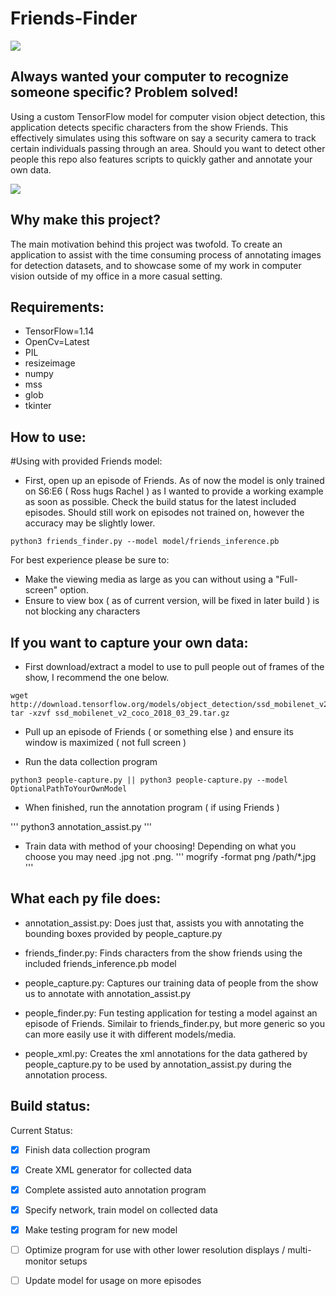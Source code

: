 # Friends-Finder

![](media/vid1.gif)

## Always wanted your computer to recognize someone specific? Problem solved!
Using a custom TensorFlow model for computer vision object detection, this application detects specific characters from the show Friends. This effectively simulates using this software on say a security camera to track certain individuals passing through an area. Should you want to detect other people this repo also features scripts to quickly gather and annotate your own data.

![](media/vid2.gif)

## Why make this project?
The main motivation behind this project was twofold. To create an application to assist with the time consuming process of annotating images for detection datasets, and to showcase some of my work in computer vision outside of my office in a more casual setting.

## Requirements:
- TensorFlow=1.14 
- OpenCv=Latest 
- PIL 
- resizeimage 
- numpy 
- mss 
- glob
- tkinter


## How to use:

#Using with provided Friends model:

- First, open up an episode of Friends. As of now the model is only trained on S6:E6 ( Ross hugs Rachel ) as I wanted to provide a working example as soon as possible. Check the build status for the latest included episodes. Should still work on episodes not trained on, however the accuracy may be slightly lower.

```
python3 friends_finder.py --model model/friends_inference.pb
```

For best experience please be sure to:
- Make the viewing media as large as you can without using a "Full-screen" option.
- Ensure to view box ( as of current version, will be fixed in later build ) is not blocking any characters

## If you want to capture your own data:

- First download/extract a model to use to pull people out of frames of the show, I recommend the one below.

```
wget http://download.tensorflow.org/models/object_detection/ssd_mobilenet_v2_coco_2018_03_29.tar.gz
tar -xzvf ssd_mobilenet_v2_coco_2018_03_29.tar.gz
```

- Pull up an episode of Friends ( or something else ) and ensure its window is maximized ( not full screen )

- Run the data collection program

```
python3 people-capture.py || python3 people-capture.py --model OptionalPathToYourOwnModel
```

- When finished, run the annotation program ( if using Friends )

'''
python3 annotation_assist.py
'''

- Train data with method of your choosing! Depending on what you choose you may need .jpg not .png.
'''
mogrify -format png /path/*.jpg
'''

## What each py file does:
- annotation_assist.py: Does just that, assists you with annotating the bounding boxes provided by people_capture.py

- friends_finder.py: Finds characters from the show friends using the included friends_inference.pb model

- people_capture.py: Captures our training data of people from the show us to annotate with annotation_assist.py

- people_finder.py: Fun testing application for testing a model against an episode of Friends. Similair to friends_finder.py, but more generic so you can more easily use it with different models/media.

- people_xml.py: Creates the xml annotations for the data gathered by people_capture.py to be used by annotation_assist.py during the annotation process.


## Build status:
Current Status:
- [X] Finish data collection program
- [X] Create XML generator for collected data
- [X] Complete assisted auto annotation program
- [X] Specify network, train model on collected data
- [X] Make testing program for new model 
- [ ] Optimize program for use with other lower resolution displays / multi-monitor setups
- [ ] Update model for usage on more episodes


